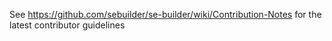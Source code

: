 See https://github.com/sebuilder/se-builder/wiki/Contribution-Notes for the latest contributor guidelines
